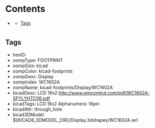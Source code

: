 



Contents
========

* [](#)
	* [Tags](#tags)

# 

## Tags

- hexID: 
- oompType: FOOTPRINT
- oompSize: kicad
- oompColor: kicad-footprints
- oompDesc: Display
- oompIndex: WC1602A
- oompName: kicad-footprints/Display/WC1602A
- kicadDesc: LCD 16x2 http://www.wincomlcd.com/pdf/WC1602A-SFYLYHTC06.pdf
- kicadTags: LCD 16x2 Alphanumeric 16pin
- kicadAttr: through_hole
- kicad3DModel: ${KICAD6_3DMODEL_DIR}/Display.3dshapes/WC1602A.wrl
